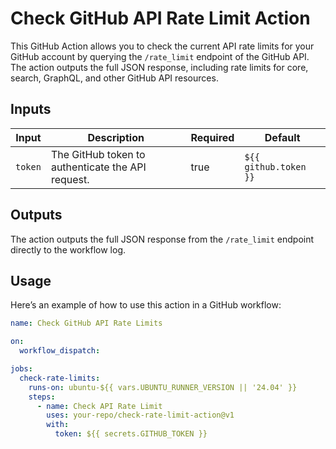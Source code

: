 # Check GitHub API Rate Limit Action

This GitHub Action allows you to check the current API rate limits for your GitHub account by querying the `/rate_limit` endpoint of the GitHub API. The action outputs the full JSON response, including rate limits for core, search, GraphQL, and other GitHub API resources.

## Inputs

| Input  | Description | Required | Default |
|--------|-------------|----------|---------|
| `token` | The GitHub token to authenticate the API request. | true | `${{ github.token }}` |

## Outputs

The action outputs the full JSON response from the `/rate_limit` endpoint directly to the workflow log.

## Usage

Here’s an example of how to use this action in a GitHub workflow:

```yaml
name: Check GitHub API Rate Limits

on:
  workflow_dispatch:

jobs:
  check-rate-limits:
    runs-on: ubuntu-${{ vars.UBUNTU_RUNNER_VERSION || '24.04' }}
    steps:
      - name: Check API Rate Limit
        uses: your-repo/check-rate-limit-action@v1
        with:
          token: ${{ secrets.GITHUB_TOKEN }}